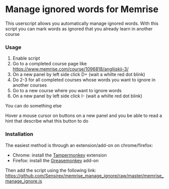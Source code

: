 # Manage ignored words for Memrise

This userscript allows you automatically manage ignored words.
With this script you can mark words as ignored that you already learn in another course

### Usage

1. Enable script
2. Go to a completed course page like https://www.memrise.com/course/1096818/angliiskii-3/
3. On a new panel by left side click D+ (wait a whilte red dot blink)
4. Do 2-3 for all completed courses whose words you want to ignore in another courses
5. Go to a new course where you want to ignore words
6. On a new panel by left side click I- (wait a whilte red dot blink)

You can do something else

Hover a mouse cursor on buttons on a new panel and you be able to read a hint that describe what this button to do

### Installation

The easiest method is through an extension/add-on on chrome/firefox:

- Chrome: install the [Tampermonkey](https://chrome.google.com/webstore/detail/dhdgffkkebhmkfjojejmpbldmpobfkfo) extension
- Firefox: install the [Greasemonkey](https://addons.mozilla.org/en-US/firefox/addon/greasemonkey/) add-on

Then add the script using the following link: https://github.com/Sensirex/memrise_manage_ignore/raw/master/memrise_manage_ignore.js

